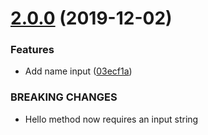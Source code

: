 # [2.0.0](https://github.com/DanClowry/semantictest/compare/v1.0.1...v2.0.0) (2019-12-02)


### Features

* Add name input ([03ecf1a](https://github.com/DanClowry/semantictest/commit/03ecf1a56ef667fe7ac2612775e55aefb301e49d))


### BREAKING CHANGES

* Hello method now requires an input string
